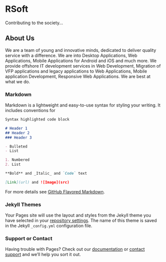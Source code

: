 # RSoft

Contributing to the society...

## About Us

We are a team of young and innovative minds, dedicated to deliver quality 
service with a difference. We are into Desktop Applications, Web Applications, 
Mobile Applications for Android and iOS and much more. We provide offshore IT 
development services in Web Development, Migration of VFP applications and 
legacy applications to Web Applications, Mobile application Development, 
Responsive Web Applications. We are best at what we do.

### Markdown

Markdown is a lightweight and easy-to-use syntax for styling your writing. It includes conventions for

```markdown
Syntax highlighted code block

# Header 1
## Header 2
### Header 3

- Bulleted
- List

1. Numbered
2. List

**Bold** and _Italic_ and `Code` text

[Link](url) and ![Image](src)
```

For more details see [GitHub Flavored Markdown](https://guides.github.com/features/mastering-markdown/).

### Jekyll Themes

Your Pages site will use the layout and styles from the Jekyll theme you have selected in your [repository settings](https://github.com/rsoft-in/rsoft-in.github.io/settings). The name of this theme is saved in the Jekyll `_config.yml` configuration file.

### Support or Contact

Having trouble with Pages? Check out our [documentation](https://docs.github.com/categories/github-pages-basics/) or [contact support](https://github.com/contact) and we’ll help you sort it out.
